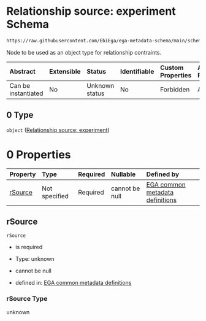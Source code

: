 # Relationship source: experiment Schema

```txt
https://raw.githubusercontent.com/EbiEga/ega-metadata-schema/main/schemas/EGA.experiment.json#/properties/experimentRelationships/items/allOf/1/anyOf/1/allOf/1/anyOf/0
```

Node to be used as an object type for relationship contraints.

| Abstract            | Extensible | Status         | Identifiable | Custom Properties | Additional Properties | Access Restrictions | Defined In                                                                           |
| :------------------ | :--------- | :------------- | :----------- | :---------------- | :-------------------- | :------------------ | :----------------------------------------------------------------------------------- |
| Can be instantiated | No         | Unknown status | No           | Forbidden         | Allowed               | none                | [EGA.experiment.json\*](../../../schemas/EGA.experiment.json "open original schema") |

## 0 Type

`object` ([Relationship source: experiment](ega-12-definitions-relationship-source-experiment.md))

# 0 Properties

| Property            | Type          | Required | Nullable       | Defined by                                                                                                                                                                                                                                                           |
| :------------------ | :------------ | :------- | :------------- | :------------------------------------------------------------------------------------------------------------------------------------------------------------------------------------------------------------------------------------------------------------------- |
| [rSource](#rsource) | Not specified | Required | cannot be null | [EGA common metadata definitions](ega-12-definitions-relationship-source-experiment-properties-rsource.md "https://raw.githubusercontent.com/EbiEga/ega-metadata-schema/main/schemas/EGA.common-definitions.json#/definitions/rSourceExperiment/properties/rSource") |

## rSource



`rSource`

*   is required

*   Type: unknown

*   cannot be null

*   defined in: [EGA common metadata definitions](ega-12-definitions-relationship-source-experiment-properties-rsource.md "https://raw.githubusercontent.com/EbiEga/ega-metadata-schema/main/schemas/EGA.common-definitions.json#/definitions/rSourceExperiment/properties/rSource")

### rSource Type

unknown
